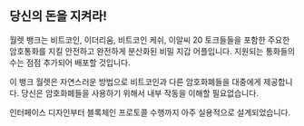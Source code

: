 ## 당신의 돈을 지켜라!

월렛 뱅크는 비트코인, 이더리움, 비트코인 케쉬, 이알씨 20 토크들들을 포함한 주요한 암호통화를 지킬 안전하고 완전하게 분산화된 비밀 지갑 어플입니다. 지원되는 통화들의 수는 점점 추가되어 배포할 것입니다.

이 뱅크 월렛은 자연스러운 방법으로 비트코인과 다른 암호화폐들을 대중에게 제공합니다. 당신은 암호화폐들을 사용하기 위해서 내부 작동을 이해할 필요없습니다.

인터페이스 디자인부터 블록체인 프로토콜 수행까지 아주 실용적으로 설계되었습니다.
